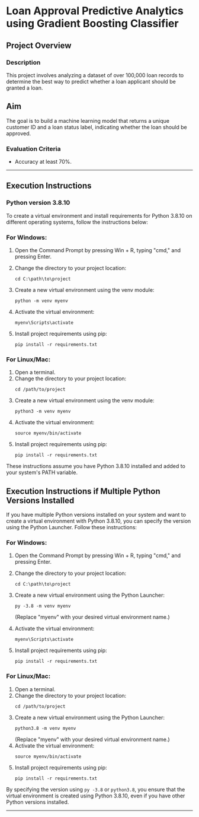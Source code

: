# Loan Approval Predictive Analytics using Gradient Boosting Classifier

## Project Overview

### Description
This project involves analyzing a dataset of over 100,000 loan records to determine the best way to predict whether a loan applicant should be granted a loan. 

## Aim
The goal is to build a machine learning model that returns a unique customer ID and a loan status label, indicating whether the loan should be approved.

### Evaluation Criteria

- Accuracy at least 70%.

---


## Execution Instructions

### Python version 3.8.10

To create a virtual environment and install requirements for Python 3.8.10 on different operating systems, follow the instructions below:

### For Windows:

1. Open the Command Prompt by pressing Win + R, typing "cmd," and pressing Enter.
2. Change the directory to your project location:

   ```
   cd C:\path\to\project
   ```
3. Create a new virtual environment using the venv module:
   ```
   python -m venv myenv
   ```
4. Activate the virtual environment:
   ```
   myenv\Scripts\activate
   ```
5. Install project requirements using pip:
   ```
   pip install -r requirements.txt
   ```

### For Linux/Mac:

1. Open a terminal.
2. Change the directory to your project location:
   ```
   cd /path/to/project
   ```
3. Create a new virtual environment using the venv module:
   ```
   python3 -m venv myenv
   ```
4. Activate the virtual environment:
   ```
   source myenv/bin/activate
   ```
5. Install project requirements using pip:
   ```
   pip install -r requirements.txt
   ```
   

These instructions assume you have Python 3.8.10 installed and added to your system's PATH variable.

## Execution Instructions if Multiple Python Versions Installed

If you have multiple Python versions installed on your system and want to create a virtual environment with Python 3.8.10, you can specify the version using the Python Launcher. Follow these instructions:

### For Windows:

1. Open the Command Prompt by pressing Win + R, typing "cmd," and pressing Enter.
2. Change the directory to your project location:
   ```
   cd C:\path\to\project
   ```
3. Create a new virtual environment using the Python Launcher:
   ```
   py -3.8 -m venv myenv
   ```
   (Replace "myenv" with your desired virtual environment name.)
4. Activate the virtual environment:
   
   ```
   myenv\Scripts\activate
   ```
5. Install project requirements using pip:
   
   ```
   pip install -r requirements.txt
   ```

### For Linux/Mac:

1. Open a terminal.
2. Change the directory to your project location:
   ```
   cd /path/to/project
   ```
3. Create a new virtual environment using the Python Launcher:
   ```
   python3.8 -m venv myenv
   ```
   (Replace "myenv" with your desired virtual environment name.)
4. Activate the virtual environment:
   ```
   source myenv/bin/activate
   ```
5. Install project requirements using pip:
   ```
   pip install -r requirements.txt
   ```

By specifying the version using `py -3.8` or `python3.8`, you ensure that the virtual environment is created using Python 3.8.10, even if you have other Python versions installed.

---


